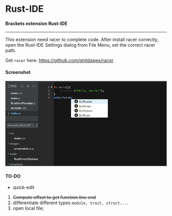 # Rust-IDE
#### Brackets extension Rust-IDE
----

This extension need racer to complete code. After install racer correctly, open the Rust-IDE Settings dialog from File Menu, set the correct racer path.

Get ``racer`` here: 
https://github.com/phildawes/racer

#### Screenshot
![Rust-IDE](https://raw.githubusercontent.com/rrandom/Brackets-Rust-IDE/master/images/screenshot.png)


#### TO-DO

- quick-edit
1. ~~Compute offset to get function line end~~
2. differentiate different types `module, trait, struct...`.
3. open local file;